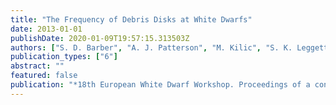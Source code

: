```yaml
---
title: "The Frequency of Debris Disks at White Dwarfs"
date: 2013-01-01
publishDate: 2020-01-09T19:57:15.313503Z
authors: ["S. D. Barber", "A. J. Patterson", "M. Kilic", "S. K. Leggett", "P. Dufour", "J. S. Bloom", "D. L. Starr"]
publication_types: ["6"]
abstract: ""
featured: false
publication: "*18th European White Dwarf Workshop. Proceedings of a conference held 13-17 August, 2012, at the Pedagogical University of Cracow, Poland.  Edited by J. Krzesiŉ;ski, G. Stachowski, P. Moskalik, and K. Bajan. ASP Conference Proceedings, Vol. 469. San Francisco: Astronomical Society of the Pacific., p.457*"
---
```


